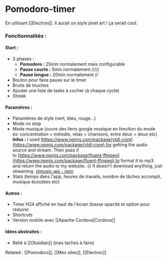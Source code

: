 # Pomodoro-timer

En utilisant [[Electron]].
Il aurait un style pixel art ! ça serait cool.

### Fonctionnalités :
#### Start :
- 3 phases :
	- **Pomodoro :** 25min normalement mais configurable
	- **Pause courte :** 5min normalement /////
	- **Pause longue :** 20min normalement //
- Bouton pour faire pause sur le timer
- Bruits de touches
- Ajouter une liste de tasks à cocher (à chaque cycle)
- Streak
#### Paramètres :
- Paramètres de style (vert, bleu, rouge...)
- Mode no stop
-  Mode musique (ouvre des liens google musique en fonction du mode ex: concentration = mélodie, relax = chansons, entre deux = doux etc)
		**Infos :** 
			I used [https://www.npmjs.com/package/ytdl-core](https://www.npmjs.com/package/ytdl-core) for getting the audio source and stream. Then pass it to [https://www.npmjs.com/package/fluent-ffmpeg](https://www.npmjs.com/package/fluent-ffmpeg) to format it to mp3 and return the audio to my website. :)) It doesn't download anything, just streaming.
			[ytmusic-api - npm](https://www.npmjs.com/package/ytmusic-api)
- Stats (temps dans l'app, heures de travails, nombre de tâches accompli, musique écoutées etc)
#### Autres :

- Timer H24 affiché en haut de l'écran (basse opacité et option pour réduire)
- Shortcuts 
- Version mobile avec [[Apache Cordova|Cordova]]

#### Idées abstraites :
- Relié à [[Obsidian]] (mes taches à faire)



Related : [[Pomodoro]], [[Mes sites]], [[Electron]]